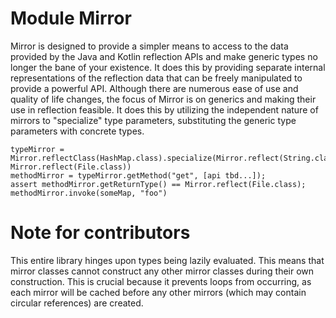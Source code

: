 # Module Mirror

Mirror is designed to provide a simpler means to access to the data provided by the Java and Kotlin reflection APIs 
and make generic types no longer the bane of your existence. It does this by providing separate internal representations
of the reflection data that can be freely manipulated to provide a powerful API. Although there are numerous ease of use
and quality of life changes, the focus of Mirror is on generics and making their use in reflection feasible. It does 
this by utilizing the independent nature of mirrors to "specialize" type parameters, substituting the generic type
parameters with concrete types.

```
typeMirror = Mirror.reflectClass(HashMap.class).specialize(Mirror.reflect(String.class), Mirror.reflect(File.class))
methodMirror = typeMirror.getMethod("get", [api tbd...]);
assert methodMirror.getReturnType() == Mirror.reflect(File.class);
methodMirror.invoke(someMap, "foo")
```

# Note for contributors

This entire library hinges upon types being lazily evaluated. This means that mirror classes cannot construct any 
other mirror classes during their own construction. This is crucial because it prevents loops from occurring, as each 
mirror will be cached before any other mirrors (which may contain circular references) are created.
